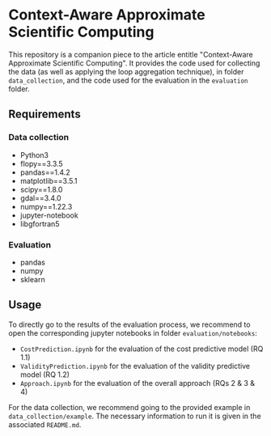 # Context-Aware Approximate Scientific Computing

This repository is a companion piece to the article entitle "Context-Aware Approximate Scientific Computing". It provides the code used for collecting the data (as well as applying the loop aggregation technique), in folder ```data_collection```, and the code used for the evaluation in the ```evaluation``` folder. 

## Requirements

### Data collection

- Python3 
- flopy==3.3.5 
- pandas==1.4.2 
- matplotlib==3.5.1 
- scipy==1.8.0 
- gdal==3.4.0 
- numpy==1.22.3 
- jupyter-notebook 
- libgfortran5

### Evaluation
- pandas
- numpy
- sklearn


## Usage

To directly go to the results of the evaluation process, we recommend to open the corresponding jupyter notebooks in folder ```evaluation/notebooks```:
- ```CostPrediction.ipynb``` for the evaluation of the cost predictive model (RQ 1.1)
- ```ValidityPrediction.ipynb``` for the evaluation of the validity predictive model (RQ 1.2)
- ```Approach.ipynb``` for the evaluation of the overall approach (RQs 2 & 3 & 4)


For the data collection, we recommend going to the provided example in ```data_collection/example```. The necessary information to run it is given in the associated ```README.md```.
